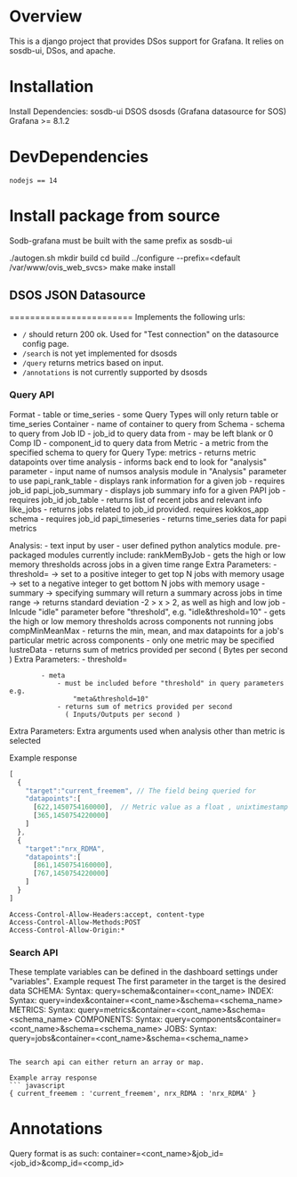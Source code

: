 Overview
========

This is a django project that provides DSos support for Grafana. It relies on sosdb-ui,
DSos, and apache.

Installation
============
Install Dependencies:
    sosdb-ui
    DSOS
    dsosds (Grafana datasource for SOS)
    Grafana >= 8.1.2

DevDependencies
===============
    nodejs == 14

Install package from source
===========================
Sodb-grafana must be built with the same prefix as sosdb-ui

./autogen.sh
mkdir build
cd build
../configure --prefix=<default /var/www/ovis_web_svcs>
make
make install

## DSOS JSON Datasource
========================
Implements the following urls:

 * `/` should return 200 ok. Used for "Test connection" on the datasource config page.
 * `/search` is not yet implemented for dsosds
 * `/query` returns metrics based on input.
 * `/annotations` is not currently supported by dsosds

### Query API
Format
	- table or time_series
	- some Query Types will only return table or time_series
Container
	- name of container to query from
Schema
	- schema to query from
Job ID
	- job_id to query data from
	- may be left blank or 0
Comp ID
	- component_id to query data from
Metric
	- a metric from the specified schema to query for
Query Type:
	metrics
		- returns metric datapoints over time
	analysis
		- informs back end to look for "analysis" parameter
		- input name of numsos analysis module in "Analysis" parameter to use
	papi_rank_table
		- displays rank information for a given job
		- requires job_id
	papi_job_summary
		 - displays job summary info for a given PAPI job
		- requires job_id
	job_table
		- returns list of recent jobs and relevant info
	like_jobs
		- returns jobs related to job_id provided. requires kokkos_app schema
		- requires job_id
	papi_timeseries
		- returns time_series data for papi metrics
	
Analysis:
	- text input by user
	- user defined python analytics module. pre-packaged modules currently include:
	rankMemByJob
		- gets the high or low memory thresholds across jobs in a given time range
		Extra Parameters:
			- threshold=<threshold>
				-> set to a positive integer to get top N jobs with memory usage
				-> set to a negative integer to get bottom N jobs with memory usage
			- summary
				-> specifying summary will return a summary across jobs in time
				   range
				-> returns standard deviation -2 > x > 2, as well as high and
				   low job
			- Inlcude "idle" parameter before "threshold", e.g. "idle&threshold=10"
				- gets the high or low memory thresholds across components
				  not running jobs
	compMinMeanMax
		- returns the min, mean, and max datapoints for a job's particular metric across components
		- only one metric may be specified
	lustreData
		- returns sum of metrics provided per second ( Bytes per second )
		Extra Parameters:
			- threshold=<threshold>
				
			- meta
				- must be included before "threshold" in query parameters e.g.
					"meta&threshold=10"
				- returns sum of metrics provided per second
				  ( Inputs/Outputs per second )
				
Extra Parameters: Extra arguments used when analysis other than metric is selected



Example response
``` javascript
[
  {
    "target":"current_freemem", // The field being queried for 
    "datapoints":[
      [622,1450754160000],  // Metric value as a float , unixtimestamp in milliseconds
      [365,1450754220000]
    ]   
  },  
  {
    "target":"nrx_RDMA",
    "datapoints":[
      [861,1450754160000],
      [767,1450754220000]
    ]   
  }
]
```

```
Access-Control-Allow-Headers:accept, content-type
Access-Control-Allow-Methods:POST
Access-Control-Allow-Origin:*
```

### Search API
These template variables can be defined in the dashboard settings under "variables".
Example request
        The first parameter in the target is the desired data
                SCHEMA:
                        Syntax: query=schema&container=<cont_name>
                INDEX:
                        Syntax: query=index&container=<cont_name>&schema=<schema_name>
                METRICS:
                        Syntax: query=metrics&container=<cont_name>&schema=<schema_name>
                COMPONENTS:
                        Syntax: query=components&container=<cont_name>&schema=<schema_name>
                JOBS:
                        Syntax: query=jobs&container=<cont_name>&schema=<schema_name>
```

The search api can either return an array or map.

Example array response
``` javascript
{ current_freemem : 'current_freemem', nrx_RDMA : 'nrx_RDMA' }
```

Annotations
============

Query format is as such:
	container=<cont_name>&job_id=<job_id>&comp_id=<comp_id>


